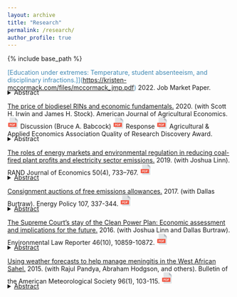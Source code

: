 ```yaml
---
layout: archive
title: "Research"
permalink: /research/
author_profile: true
---
```


{% include base_path %}

<span style="color:#4189b4">[Education under extremes: Temperature, student absenteeism, and disciplinary infractions.]](https://kristen-mccormack.com/files/mccormack_jmp.pdf)</span> 2022. Job Market Paper. 
<details style="margin-top: -20px;">
    <summary>Abstract</summary>
	How does student behavior respond to extreme temperatures and who is most affected? Using daily student-level data from a large urban school district, I estimate the causal effect of temperature on two dimensions of student behavior that are predictive of academic and later life outcomes: school absences and disciplinary referrals. Absenteeism increases in response to both hot and cold conditions, particularly for Black and Hispanic students. Hot conditions also increase the likelihood that a student will receive a disciplinary referral, an effect found only among students attending schools without air conditioning. Results suggest that unequal access to air conditioning may exacerbate racial, ethnic, and socioeconomic disparities in school.
</details>

[The price of biodiesel RINs and economic fundamentals.](https://onlinelibrary.wiley.com/doi/full/10.1002/ajae.12014) 2020. (with Scott H. Irwin and James H. Stock). American Journal of Agricultural Economics. <a href="/files/AJAE_2020.pdf" target="_blank" rel="noopener noreferrer"> <img alt="drawing" src="/images/pdf.png" width="25"></a> Discussion (Bruce A. Babcock) <a href="/files/AJAE_2020_discussion.pdf" target="_blank" rel="noopener noreferrer"> <img alt="drawing" src="/images/pdf.png" width="25"></a> Response <a href="/files/AJAE_2020_response.pdf" target="_blank" rel="noopener noreferrer"> <img alt="drawing" src="/images/pdf.png" width="25"></a>
Agricultural & Applied Economics Association Quality of Research Discovery Award.
<details style="margin-top: -20px;">
    <summary>Abstract</summary>
    The D4 RIN is the tradable compliance certificate for the biomass-based diesel (BBD) mandate in the renewable fuel standard (RFS). Understanding the price dynamics of the D4 RIN is important for understanding the RFS because its price sets a ceiling on the ethanol RIN (D6) and because some observers have suggested that RIN price fluctuations are too large to be explained by economic theory. We use option pricing theory to develop a model of the D4 RIN in terms of its economic fundamentals: the spread between the price of biodiesel and petroleum diesel and the status of the biodiesel blenders’ tax credit. The resulting D4 fundamental price closely tracks actual D4 prices. We conclude that RIN price volatility arises because of the design of the RFS and intrinsic features of the U.S. fuel supply system.
</details>

[The roles of energy markets and environmental regulation in reducing coal-fired plant profits and electricity sector emissions.](https://onlinelibrary.wiley.com/doi/10.1111/1756-2171.12294) 2019. (with Joshua Linn). RAND Journal of Economics 50(4), 733–767. <a href="/files/RAND_2019.pdf" target="_blank" rel="noopener noreferrer"> <img alt="drawing" src="/images/pdf.png" width="25">
<details style="margin-top: -20px;">
    <summary>Abstract</summary>
    Between 2005 and 2015, US electricity sector emissions of nitrogen oxides and sulfur dioxide, which harm human health and the environment, declined by two thirds, and many coal-fired power plants became unprofitable and retired. Intense public controversy has focused on these changes, but the literature has not identified their underlying causes. Using a new electricity sector model of the US eastern interconnection that accurately reproduces unit operation, emissions, and retirement, we find that electricity consumption and natural gas prices account for nearly all the coal plant profitability declines and resulting retirements. Environmental regulations had little effect on these outcomes.
</details>

[Consignment auctions of free emissions allowances.](https://www.sciencedirect.com/science/article/pii/S0301421517302665) 2017. (with Dallas Burtraw). Energy Policy 107, 337-344. <a href="/files/EnergyPolicy_2017.pdf" target="_blank" rel="noopener noreferrer"> <img alt="drawing" src="/images/pdf.png" width="25">
<details style="margin-top: -20px;">
    <summary>Abstract</summary>
    While the initial distribution of emissions allowances is usually thought to be independent of the emissions outcome, free allocation can affect the efficiency and fairness of allowance trading. Inefficiency may result from thin allowance markets, poor price discovery, and regulatory or organizational complexities that hinder the recognition of opportunity costs. Concerns about fairness may result from intransparency in the process of transferring substantial allowance value. We explore the role of consignment auctions in mitigating these concerns. These revenue-neutral auctions return the financial value of allowances to their original holders while revealing prices and directing allowances to their highest-valued use. They also can be used to support a minimum price when allowances are freely distributed, which may facilitate program linkage. Consignment auctions have minimal administrative costs and do not necessarily involve government. Experience indicates that they can play an important role, especially in new markets.
</details>

[The Supreme Court’s stay of the Clean Power Plan: Economic assessment and implications for the future.](https://elr.info/news-analysis/46/10859/supreme-court%E2%80%99s-stay-clean-power-plan-economic-assessment-and-implications-future) 2016. (with Joshua Linn and Dallas Burtraw). Environmental Law Reporter 46(10), 10859-10872. <a href="/files/ELR_2016.pdf" target="_blank" rel="noopener noreferrer"> <img alt="drawing" src="/images/pdf.png" width="25">
<details style="margin-top: -20px;">
    <summary>Abstract</summary>
    The Clean Power Plan (CPP) is expected to play an important role in reducing U.S. greenhouse gas emissions. In February 2016, responding to appeals from some of the affected industries and states, the U.S. Supreme Court issued a stay suspending implementation of the CPP until after the judicial review process. Industry groups stated the CPP will pose large and "irreparable" costs to the coal sector during the period of judicial review. However, modeling suggests that because of prevailing market, technological, and policy trends, the CPP will result in near-zero costs beyond current trends until 2025, in part because of the plan's built-in flexibility. These factors and lessons from option theory suggest the stay is economically unjustifiable based on claims of irreparable economic harm to the coal sector. If implementation of the rule proceeds, current trends imply the stay will have little effect on industry's ability to follow the current compliance schedule.
</details>

[Using weather forecasts to help manage meningitis in the West African Sahel.](https://journals.ametsoc.org/doi/pdf/10.1175/BAMS-D-13-00121.1) 2015. (with Rajul Pandya, Abraham Hodgson, and others). Bulletin of the American Meteorological Society 96(1), 103-115. <a href="/files/BAMS_2015.pdf" target="_blank" rel="noopener noreferrer"> <img alt="drawing" src="/images/pdf.png" width="25">
<details style="margin-top: -20px;">
    <summary>Abstract</summary>
	Understanding and acting on the link between weather and meningitis in the Sahel could help improve vaccine distribution and save lives. People living there know that meningitis epidemics occur in the dry season and end after the start of the rainy season. Integrating and analyzing newly available epidemiological and meteorological data quantified this relationship, showing that that the risk of meningitis epidemics climbed from a background level of 2% to a maximum risk of 25% during the dry season. These data also suggested that, of all meteorological variables, relative humidity has the strongest correlation to cases of meningitis.

	Weather acts alongside a complex set of environmental, social, and economic drivers, and a complementary investigation of local and regional knowledge, attitudes, and practices suggested several additional interventions to manage meningitis. These include improved awareness of early meningitis symptoms and vaccinations for farmworkers who migrate seasonally. An economic survey showed that the cost of a single case of meningitis is 3 times the average annual household income, underscoring the need for improved vaccination strategy.

	Using these insights, meteorologists and public health workers developed a tool to guide vaccination decisions. Iterative development allowed a multinational team of public health officials to use the tool while guiding its refinement and directed research toward maximum practical use. That meant focusing on predicting areas where high humidity would naturally end epidemics so vaccines could be moved elsewhere. Using this tool and this approach could have prevented an estimated 24,000 cases of meningitis over a 3-yr period.
</details>